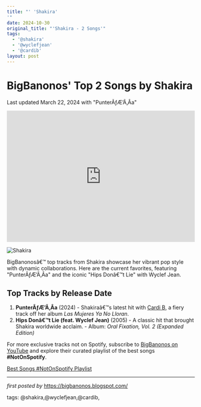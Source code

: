 ```yaml
---
title: "' 'Shakira'
'"
date: 2024-10-30
original_title: "'Shakira - 2 Songs'"
tags:
  - '@shakira'
  - '@wyclefjean'
  - '@cardib'
layout: post
---
```

<h1>BigBanonos' Top 2 Songs by Shakira</h1>
<p>Last updated March 22, 2024 with "PunterÃƒÆ’Ã‚Â­a"</p> <iframe allow="autoplay; clipboard-write; encrypted-media; fullscreen; picture-in-picture" allowfullscreen="" frameborder="0" height="352" loading="lazy" src="https://open.spotify.com/embed/playlist/6h3gmUWqT08qQPlHfQZJaF?utm_source=generator" width="100%"></iframe> <p><img alt="Shakira" src="https://i.ytimg.com/vi/uzauKGnEod8/hq720.jpg?sqp=-oaymwEhCK4FEIIDSFryq4qpAxMIARUAAAAAGAElAADIQj0AgKJD&rs=AOn4CLDqdcXPPbjKyjcdoMRzvBGDoPW0OQ" /></p> <p>BigBanonosâ€™ top tracks from Shakira showcase her vibrant pop style with dynamic collaborations. Here are the current favorites, featuring "PunterÃƒÆ’Ã‚Â­a" and the iconic "Hips Donâ€™t Lie" with Wyclef Jean.</p> <h2>Top Tracks by Release Date</h2>
<ol> <li><strong>PunterÃƒÆ’Ã‚Â­a</strong> (2024) - Shakiraâ€™s latest hit with <a href="https://bigbanonos.blogspot.com/2024/03/cardi-b-7-songs.html" target="_blank">Cardi B</a>, a fiery track off her album <em>Las Mujeres Ya No Lloran</em>.</li> <li><strong>Hips Donâ€™t Lie (feat. Wyclef Jean)</strong> (2005) - A classic hit that brought Shakira worldwide acclaim. - Album: <em>Oral Fixation, Vol. 2 (Expanded Edition)</em></li>
</ol>

<!--Subscribe and Playlist Links-->
<div>
    <p>For more exclusive tracks not on Spotify, subscribe to <a href="https://www.youtube.com/@BigBanonos" target="_blank">BigBanonos on YouTube</a> and explore their curated playlist of the best songs <strong>#NotOnSpotify</strong>.</p>
    <p><a href="https://www.youtube.com/playlist?list=PLtuNtuTatqI0kFahUCbtbfenC_ET5O_tr" target="_blank">Best Songs #NotOnSpotify Playlist<br /></a></p></div>

<hr />

<p><em>first posted by</em> <a href="https://bigbanonos.blogspot.com/" rel="noopener" target="_new">https://bigbanonos.blogspot.com/</a></p>

<p>tags: @shakira,@wyclefjean,@cardib,</p>
